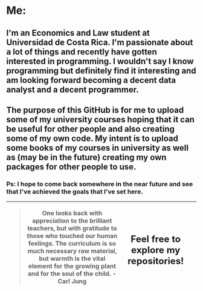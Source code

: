 # Me:
## I'm an Economics and Law student at Universidad de Costa Rica. I'm passionate about a lot of things and recently have gotten interested in programming. I wouldn't say I know programming but definitely find it interesting and am looking forward becoming a decent data analyst and a decent programmer. <br>

## The purpose of this GitHub is for me to upload some of my university courses hoping that it can be useful for other people and also creating some of my own code. My intent is to upload some books of my courses in university as well as (may be in the future) creating my own packages for other people to use.

### Ps: I hope to come back somewhere in the near future and see that I've achieved the goals that I've set here.

<table class='tg'>
  <thead>
    <tr>
      <th class='tg-0pky'>
        <div class='center'>
          <blockquote class="twitter-tweet" data-partner="tweetdeck">
         One looks back with appreciation to the brilliant teachers, but with gratitude to those who touched our human feelings. The curriculum is so much necessary raw material, but warmth is the vital element for the growing plant and for the soul of the child.
            -  Carl Jung
          </blockquote> <!-- <script async src="https://platform.twitter.com/widgets.js" charset="utf-8"></script> -->
        </div>
      </th>
      <th class='tg-0pky'>
        <h2> Feel free to explore my repositories! </h2>
      <th>
    </tr>
  </thead>
</table>
